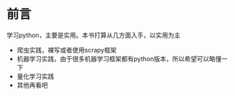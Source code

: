 # 前言

学习python，主要是实用。本书打算从几方面入手，以实用为主

* 爬虫实践，裸写或者使用scrapy框架
* 机器学习实践，由于很多机器学习框架都有python版本，所以希望可以略懂一下
* 量化学习实践
* 其他再看吧



